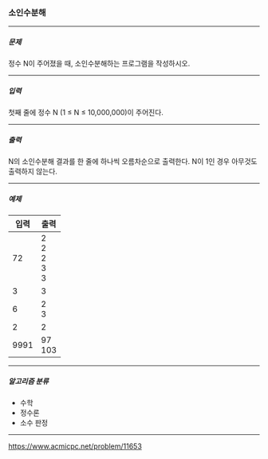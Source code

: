 ### 소인수분해

***

##### 문제
정수 N이 주어졌을 때, 소인수분해하는 프로그램을 작성하시오.

***

##### 입력
첫째 줄에 정수 N (1 ≤ N ≤ 10,000,000)이 주어진다.

***

##### 출력
N의 소인수분해 결과를 한 줄에 하나씩 오름차순으로 출력한다. N이 1인 경우 아무것도 출력하지 않는다.

***

##### 예제
| 입력   | 출력                        |
|------|---------------------------|
| 72   | 2</br>2</br>2</br>3</br>3 |
| 3    | 3                         |
| 6    | 2<br/>3                   |
| 2    | 2                         |
| 9991 | 97<br/>103                |

***

##### 알고리즘 분류
* 수학
* 정수론
* 소수 판정

***

https://www.acmicpc.net/problem/11653